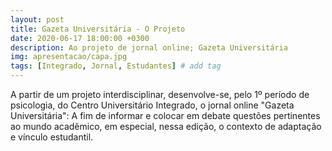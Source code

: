 ```yaml
---
layout: post
title: Gazeta Universitária - O Projeto
date: 2020-06-17 18:00:00 +0300
description: Ao projeto de jornal online; Gazeta Universitária
img: apresentacao/capa.jpg
tags: [Integrado, Jornal, Estudantes] # add tag
---
```

A partir de um projeto interdisciplinar, desenvolve-se, pelo 1º período de psicologia, do Centro Universitário Integrado, o jornal online "Gazeta Universitária": A fim de informar e colocar em debate questões pertinentes ao mundo acadêmico, em especial, nessa edição, o contexto de adaptação e vínculo estudantil.
